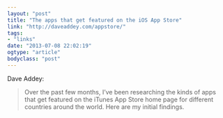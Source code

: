 ```yaml
---
layout: "post"
title: "The apps that get featured on the iOS App Store"
link: "http://daveaddey.com/appstore/"
tags: 
- "links"
date: "2013-07-08 22:02:19"
ogtype: "article"
bodyclass: "post"
---
```


Dave Addey:

> Over the past few months, I’ve been researching the kinds of apps that get featured on the iTunes App Store home page for different countries around the world. Here are my initial findings.